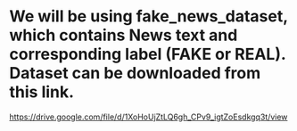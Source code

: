  # We will be using fake_news_dataset, which contains News text and corresponding label (FAKE or REAL). Dataset can be downloaded from this link.
 https://drive.google.com/file/d/1XoHoUjZtLQ6gh_CPv9_igtZoEsdkgq3t/view

##
